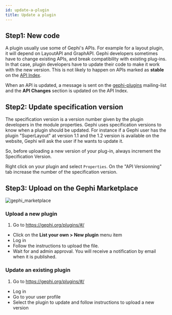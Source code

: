 ```yaml
---
id: update-a-plugin
title: Update a plugin
---
```


## Step1: New code

A plugin usually use some of Gephi's APIs. For example for a layout plugin, it will depend on LayoutAPI and GraphAPI. Gephi developers sometimes have to change existing APIs, and break compatibility with existing plug-ins. In that case, plugin developers have to update their code to make it work with the new version. This is not likely to happen on APIs marked as **stable** on the [API Index](http://gephi.org/docs/api/).

When an API is updated, a message is sent on the [gephi-plugins](http://gephi.org/mailman/listinfo/gephi-plugins) mailing-list and the **API Changes** section is updated on the API Index.

## Step2: Update specification version

The specification version is a version number given by the plugin developers in the module properties. Gephi uses specification versions to know when a plugin should be updated. For instance if a Gephi user has the plugin "SuperLayout" at version 1.1 and the 1.2 version is available on the website, Gephi will ask the user if he wants to update it.

So, before uploading a new version of your plug-in, always increment the Specification Version.

Right click on your plugin and select `Properties`. On the "API Versionning" tab increase the number of the specification version.

## Step3: Upload on the Gephi Marketplace

![gephi_marketplace](/docs/04_Plugins/Update-a-plugin/00_gephi_marketplace.png)

### Upload a new plugin

1. Go to https://gephi.org/plugins/#/
- Click on the **List your own > New plugin** menu item
- Log in
- Follow the instructions to upload the file.
- Wait for and admin approval. You will receive a notification by email when it is published.

### Update an existing plugin


1. Go to https://gephi.org/plugins/#/
- Log in
- Go to your user profile
- Select the plugin to update and follow instructions to upload a new version